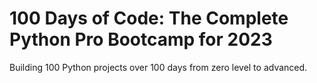 # 100 Days of Code: The Complete Python Pro Bootcamp for 2023

Building 100 Python projects over 100 days from zero level to advanced.